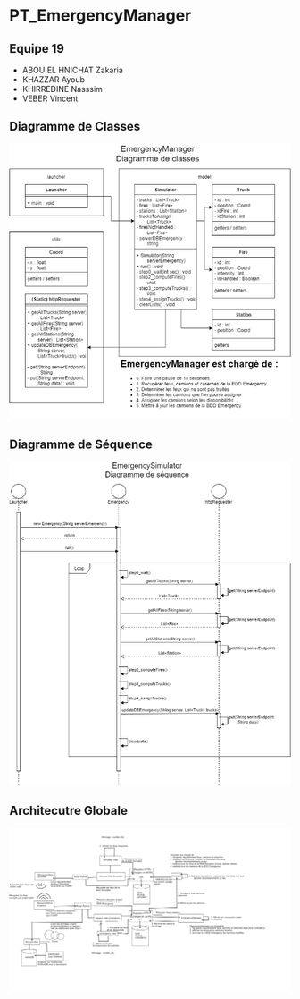 # PT_EmergencyManager
## Equipe 19
- ABOU EL HNICHAT Zakaria
- KHAZZAR Ayoub
- KHIRREDINE Nasssim
- VEBER Vincent
## Diagramme de Classes
![Diagramme de Classes](Emergency_DiagClass.png)
## Diagramme de Séquence
![Diagramme de Séquance](Emergency_DiagSeq.png)
## Architecutre Globale
![Architecture Globale](ArchitectureGlobale.png)
